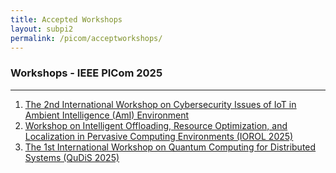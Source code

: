 ```yaml
---
title: Accepted Workshops 
layout: subpi2
permalink: /picom/acceptworkshops/
---
```


<h3>Workshops - IEEE PICom 2025</h3>
<hr/>
<ol>
<li><a href="/2025/assets/files/ws-ss/picom/AmI2025_CFP.pdf" target=_new><u>The 2nd International Workshop on Cybersecurity Issues of IoT in Ambient Intelligence (AmI) Environment</u></a></li>

<li><a href="https://sites.google.com/view/iorol2025" target=_new><u>Workshop on Intelligent Offloading, Resource Optimization, and Localization in Pervasive Computing Environments (IOROL 2025)</u></a></li>

<li><a href="https://qudis.icar.cnr.it/" target=_new><u>The 1st International Workshop on Quantum Computing for Distributed Systems (QuDiS 2025)</u></a></li>


</ol>